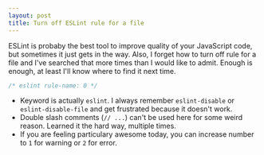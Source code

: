 ```yaml
---
layout: post
title: Turn off ESLint rule for a file
---
```


ESLint is probaby the best tool to improve quality of your JavaScript
code, but sometimes it just gets in the way. Also, I forget how to turn off
rule for a file and I've searched that more times than I would like to admit. Enough is enough, at least I'll know where to find it next time.

```js
/* eslint rule-name: 0 */
```

- Keyword is actually `eslint`. I always remember `eslint-disable` or
  `eslint-disable-file` and get frustrated because it doesn't work.
- Double slash comments (`// ...`) can't be used here for some weird reason.
  Learned it the hard way, multiple times.
- If you are feeling particulary awesome today, you can increase number to `1`
  for warning or `2` for error.
